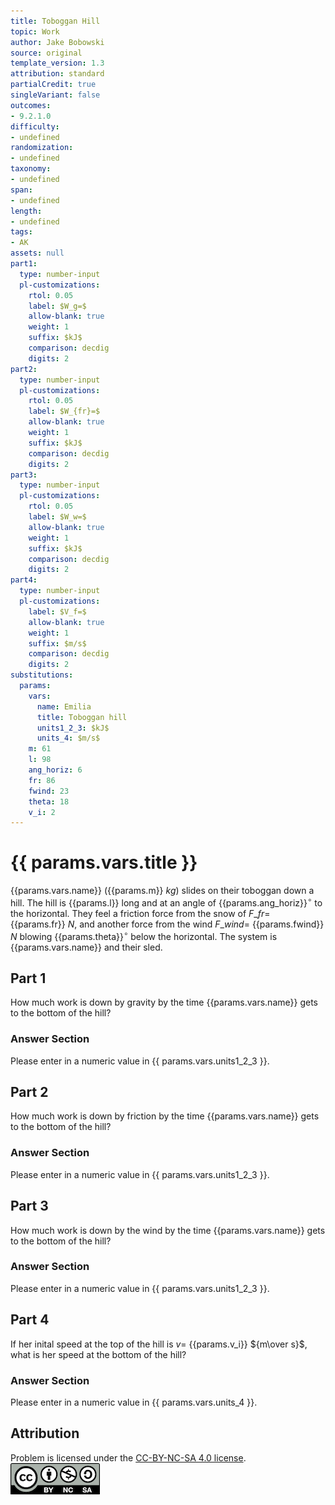 ```yaml
---
title: Toboggan Hill
topic: Work
author: Jake Bobowski
source: original
template_version: 1.3
attribution: standard
partialCredit: true
singleVariant: false
outcomes:
- 9.2.1.0
difficulty:
- undefined
randomization:
- undefined
taxonomy:
- undefined
span:
- undefined
length:
- undefined
tags:
- AK
assets: null
part1:
  type: number-input
  pl-customizations:
    rtol: 0.05
    label: $W_g=$
    allow-blank: true
    weight: 1
    suffix: $kJ$
    comparison: decdig
    digits: 2
part2:
  type: number-input
  pl-customizations:
    rtol: 0.05
    label: $W_{fr}=$
    allow-blank: true
    weight: 1
    suffix: $kJ$
    comparison: decdig
    digits: 2
part3:
  type: number-input
  pl-customizations:
    rtol: 0.05
    label: $W_w=$
    allow-blank: true
    weight: 1
    suffix: $kJ$
    comparison: decdig
    digits: 2
part4:
  type: number-input
  pl-customizations:
    label: $V_f=$
    allow-blank: true
    weight: 1
    suffix: $m/s$
    comparison: decdig
    digits: 2
substitutions:
  params:
    vars:
      name: Emilia
      title: Toboggan hill
      units1_2_3: $kJ$
      units_4: $m/s$
    m: 61
    l: 98
    ang_horiz: 6
    fr: 86
    fwind: 23
    theta: 18
    v_i: 2
---
```

# {{ params.vars.title }}
{{params.vars.name}} ({{params.m}} $kg$) slides on their toboggan down a hill. The hill is {{params.l}} long and at an angle of {{params.ang_horiz}}$^\circ$ to the horizontal. They feel a friction force from the snow of $F\_{fr} =$ {{params.fr}} $N$, and another force from the wind $F\_{wind} =$ {{params.fwind}} $N$ blowing {{params.theta}}$^\circ$ below the horizontal. The system is {{params.vars.name}} and their sled.

## Part 1

How much work is down by gravity by the time {{params.vars.name}} gets to the bottom of the hill?

### Answer Section

Please enter in a numeric value in {{ params.vars.units1_2_3 }}.

## Part 2

How much work is down by friction by the time {{params.vars.name}} gets to the bottom of the hill?

### Answer Section

Please enter in a numeric value in {{ params.vars.units1_2_3 }}.

## Part 3

How much work is down by the wind by the time {{params.vars.name}} gets to the bottom of the hill?

### Answer Section

Please enter in a numeric value in {{ params.vars.units1_2_3 }}.

## Part 4

If her inital speed at the top of the hill is $v =$ {{params.v_i}} ${m\over s}$, what is her speed at the bottom of the hill?

### Answer Section

Please enter in a numeric value in {{ params.vars.units_4 }}.

## Attribution

Problem is licensed under the [CC-BY-NC-SA 4.0 license](https://creativecommons.org/licenses/by-nc-sa/4.0/).<br> ![The Creative Commons 4.0 license requiring attribution-BY, non-commercial-NC, and share-alike-SA license.](https://raw.githubusercontent.com/firasm/bits/master/by-nc-sa.png)